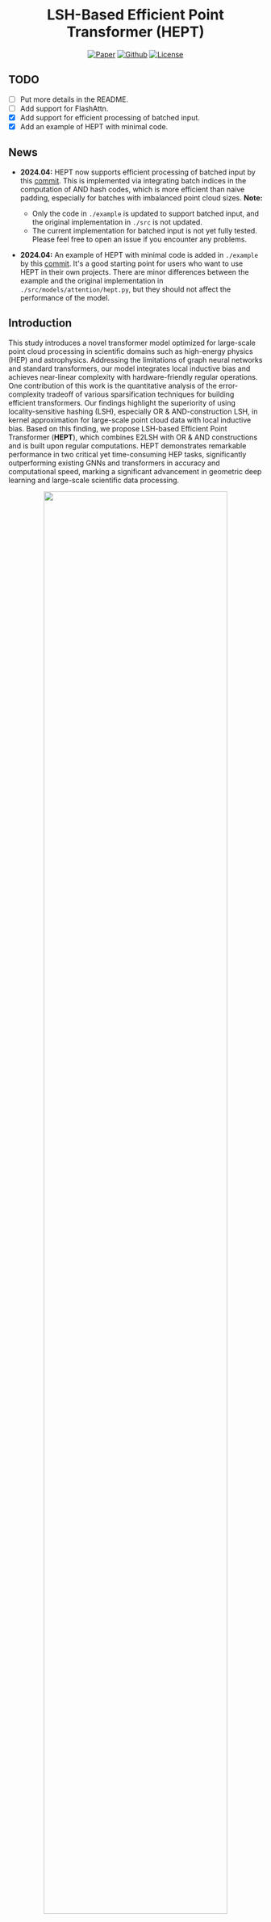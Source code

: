 <h1 align="center">LSH-Based Efficient Point Transformer (HEPT)</h1>
<p align="center">
    <a href="https://arxiv.org/abs/2402.12535"><img src="https://img.shields.io/badge/-arXiv-grey?logo=gitbook&logoColor=white" alt="Paper"></a>
    <a href="https://github.com/Graph-COM/HEPT"><img src="https://img.shields.io/badge/-Github-grey?logo=github" alt="Github"></a>
    <a href="https://arxiv.org/abs/2402.12535"> <img alt="License" src="https://img.shields.io/static/v1?label=Pub&message=ICML%2724&color=blue"></a>
</p>

## TODO
- [ ] Put more details in the README.
- [ ] Add support for FlashAttn.
- [x] Add support for efficient processing of batched input.
- [x] Add an example of HEPT with minimal code.

## News
- **2024.04:** HEPT now supports efficient processing of batched input by this [commit](https://github.com/Graph-COM/HEPT/commit/2e408388a16400050c0eb4c4f7390c3c24078dee). This is implemented via integrating batch indices in the computation of AND hash codes, which is more efficient than naive padding, especially for batches with imbalanced point cloud sizes. **Note:**
  - Only the code in `./example` is updated to support batched input, and the original implementation in `./src` is not updated.
  - The current implementation for batched input is not yet fully tested. Please feel free to open an issue if you encounter any problems.

- **2024.04:** An example of HEPT with minimal code is added in `./example` by this [commit](https://github.com/Graph-COM/HEPT/commit/350a9863d7757e556177c52a44bac2aaf0c6dde8). It's a good starting point for users who want to use HEPT in their own projects. There are minor differences between the example and the original implementation in `./src/models/attention/hept.py`, but they should not affect the performance of the model.


## Introduction
This study introduces a novel transformer model optimized for large-scale point cloud processing in scientific domains such as high-energy physics (HEP) and astrophysics. Addressing the limitations of graph neural networks and standard transformers, our model integrates local inductive bias and achieves near-linear complexity with hardware-friendly regular operations. One contribution of this work is the quantitative analysis of the error-complexity tradeoff of various sparsification techniques for building efficient transformers. Our findings highlight the superiority of using locality-sensitive hashing (LSH), especially OR \& AND-construction LSH, in kernel approximation for large-scale point cloud data with local inductive bias. Based on this finding, we propose LSH-based Efficient Point Transformer (**HEPT**), which combines E2LSH with OR \& AND constructions and is built upon regular computations. HEPT demonstrates remarkable performance in two critical yet time-consuming HEP tasks, significantly outperforming existing GNNs and transformers in accuracy and computational speed, marking a significant advancement in geometric deep learning and large-scale scientific data processing.

<p align="center"><img src="./data/HEPT.png" width=85% height=85%></p>
<p align="center"><em>Figure 1.</em>Pipline of HEPT.</p>

## Datasets
All the datasets can be downloaded and processed automatically by running the scripts in `./src/datasets`, i.e.,
```
cd ./src/datasets
python pileup.py
python tracking.py -d tracking-6k
python tracking.py -d tracking-60k
```

## Installation

#### Environment
We are using `torch 2.3.1` and `pyg 2.5.3` with `python 3.10.14` and `cuda 12.1`. Use the following command to install the required packages:
```
conda env create -f environment.yml
pip install torch_geometric==2.5.3
pip install torch_scatter==2.1.2 torch_cluster==1.6.3 -f https://data.pyg.org/whl/torch-2.3.0+cu121.html
```

#### Running the code
To run the code, you can use the following command:
```
python tracking_trainer.py -m hept
```

Or
```
python pileup_trainer.py -m hept
```
Configurations will be loaded from those located in `./configs/` directory.

## FAQ

#### How to tune the hyperparameters of HEPT?
There are three key hyperparameters in HEPT:
- `block_size`: block size for attention computation
- `n_hashes`: the number of hash tables, i.e., OR LSH
-  `num_regions`: # of regions HEPT will randomly divide the input space into (Sec. 4.3 in the paper)

We suggest first determine `block_size` and `n_hashes` according to the computational budget, but generally `n_hashes` should be greater than 1. `num_regions` should be tuned according to the local inductive bias of the dataset.






## Reference
```bibtex
@article{miao2024locality,
  title   = {Locality-Sensitive Hashing-Based Efficient Point Transformer with Applications in High-Energy Physics},
  author  = {Miao, Siqi and Lu, Zhiyuan and Liu, Mia and Duarte, Javier and Li, Pan},
  journal = {International Conference on Machine Learning},
  year    = {2024}
}
